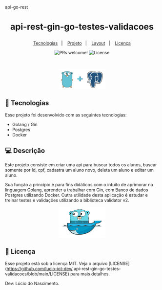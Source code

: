 api-go-rest

<h1 align="center">
   
api-rest-gin-go-testes-validacoes
</h1>

<p align="center">
  <a href="#-tecnologias">Tecnologias</a>&nbsp;&nbsp;&nbsp;|&nbsp;&nbsp;&nbsp;
  <a href="#-projeto">Projeto</a>&nbsp;&nbsp;&nbsp;|&nbsp;&nbsp;&nbsp;
  <a href="#-layout">Layout</a>&nbsp;&nbsp;&nbsp;|&nbsp;&nbsp;&nbsp;
  <a href="#memo-licença">Licença</a>
</p>

<p align="center">
 <img src="https://img.shields.io/static/v1?label=PRs&message=welcome&color=49AA26&labelColor=000000" alt="PRs welcome!" />

  <img alt="License" src="https://img.shields.io/static/v1?label=license&message=MIT&color=49AA26&labelColor=000000">
</p>

<br>

<p align="center">
  <img alt="Golang" src="https://github.com/lucio-iot-dev/api-go-rest/blob/main/Foto-readme/foto%20readme%201.jpeg" width="30%">
</p>

## 🚀 Tecnologias

Esse projeto foi desenvolvido com as seguintes tecnologias:

- Golang / Gin
- Postgres
- Docker

## 💻 Descrição

Este projeto consiste em criar uma api para buscar todos os alunos, buscar somente por Id, cpf, cadastra um aluno novo, deleta um aluno e editar um aluno.

Sua função a princípio é para fins didáticos com o intuito de aprimorar na linguagem Golang, aprender a trabalhar com Gin, com Banco de dados Postgres utilizando Docker.
Outra utilidade desta aplicação é estudar e treinar testes e validações utilizando a biblioteca validator v2.

<p align="center">
  <img alt="Golang" src="https://github.com/lucio-iot-dev/api-go-rest/blob/main/Foto-readme/Golang-Docker.png" width="30%">
</p>

## :memo: Licença

Esse projeto está sob a licença MIT. Veja o arquivo [LICENSE](https://github.com/lucio-iot-dev/
api-rest-gin-go-testes-validacoes/blob/main/LICENSE) para mais detalhes.

Dev: Lúcio do Nascimento.
